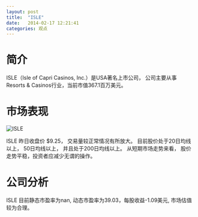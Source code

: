 ```yaml
---
layout: post
title:  "ISLE"
date:   2014-02-17 12:21:41
categories: 观点
---
```


# 简介
ISLE（Isle of Capri Casinos, Inc.）是USA著名上市公司，
公司主要从事Resorts & Casinos行业，当前市值367.1百万美元。

# 市场表现

![ISLE](http://finviz.com/chart.ashx?t=ISLE&ty=c&ta=1&p=d&s=l)

ISLE 昨日收盘价 $9.25，
交易量较正常情况有所放大。
目前股价处于20日均线以上，
50日均线以上，
并且处于200日均线以上。
从短期市场走势来看，
股价走势平稳，投资者应减少无谓的操作。

# 公司分析
ISLE 目前静态市盈率为nan, 动态市盈率为39.03，每股收益-1.09美元,
市场估值较为合理。

